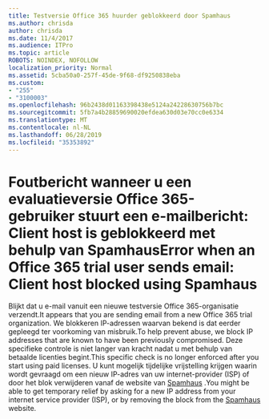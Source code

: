 ```yaml
---
title: Testversie Office 365 huurder geblokkeerd door Spamhaus
ms.author: chrisda
author: chrisda
ms.date: 11/4/2017
ms.audience: ITPro
ms.topic: article
ROBOTS: NOINDEX, NOFOLLOW
localization_priority: Normal
ms.assetid: 5cba50a0-257f-45de-9f68-df9250838eba
ms.custom:
- "255"
- "3100003"
ms.openlocfilehash: 96b2438d01163398438e5124a24228630756b7bc
ms.sourcegitcommit: 5fb7a4b28859690020efdea630d03e70cc0e6334
ms.translationtype: MT
ms.contentlocale: nl-NL
ms.lasthandoff: 06/28/2019
ms.locfileid: "35353892"
---
```

# <a name="error-when-an-office-365-trial-user-sends-email-client-host-blocked-using-spamhaus"></a><span data-ttu-id="59b86-102">Foutbericht wanneer u een evaluatieversie Office 365-gebruiker stuurt een e-mailbericht: Client host is geblokkeerd met behulp van Spamhaus</span><span class="sxs-lookup"><span data-stu-id="59b86-102">Error when an Office 365 trial user sends email: Client host blocked using Spamhaus</span></span>

<span data-ttu-id="59b86-103">Blijkt dat u e-mail vanuit een nieuwe testversie Office 365-organisatie verzendt.</span><span class="sxs-lookup"><span data-stu-id="59b86-103">It appears that you are sending email from a new Office 365 trial organization.</span></span> <span data-ttu-id="59b86-104">We blokkeren IP-adressen waarvan bekend is dat eerder gepleegd ter voorkoming van misbruik.</span><span class="sxs-lookup"><span data-stu-id="59b86-104">To help prevent abuse, we block IP addresses that are known to have been previously compromised.</span></span> <span data-ttu-id="59b86-105">Deze specifieke controle is niet langer van kracht nadat u met behulp van betaalde licenties begint.</span><span class="sxs-lookup"><span data-stu-id="59b86-105">This specific check is no longer enforced after you start using paid licenses.</span></span> <span data-ttu-id="59b86-106">U kunt mogelijk tijdelijke vrijstelling krijgen waarin wordt gevraagd om een nieuw IP-adres van uw internet-provider (ISP) of door het blok verwijderen vanaf de website van [Spamhaus](https://go.microsoft.com/fwlink/p/?linkid=123245) .</span><span class="sxs-lookup"><span data-stu-id="59b86-106">You might be able to get temporary relief by asking for a new IP address from your internet service provider (ISP), or by removing the block from the [Spamhaus](https://go.microsoft.com/fwlink/p/?linkid=123245) website.</span></span>

